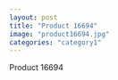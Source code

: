 ```yaml
---
layout: post
title: "Product 16694"
image: "product16694.jpg"
categories: "category1"
---
```

Product 16694
